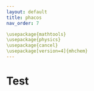 ```yaml
---
layout: default
title: phacos
nav_order: 7

\usepackage{mathtools}
\usepackage{physics}
\usepackage{cancel}
\usepackage[version=4]{mhchem}
---
```


# Test
 



